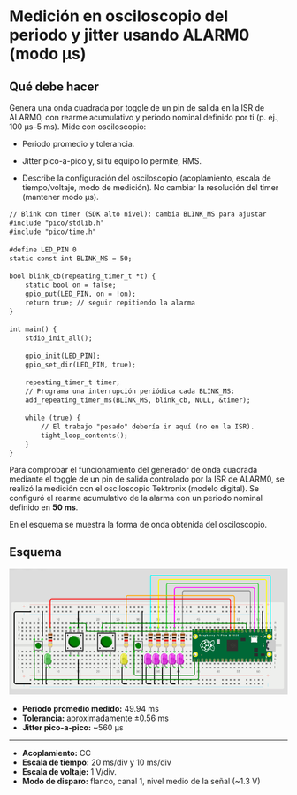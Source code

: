 # Medición en osciloscopio del periodo y jitter usando ALARM0 (modo µs)
 
## Qué debe hacer
 
Genera una onda cuadrada por toggle de un pin de salida en la ISR de ALARM0, con rearme acumulativo y periodo nominal definido por ti (p. ej., 100 µs–5 ms). Mide con osciloscopio:
 
*   Periodo promedio y tolerancia.
 
*   Jitter pico-a-pico y, si tu equipo lo permite, RMS.
 
*   Describe la configuración del osciloscopio (acoplamiento, escala de tiempo/voltaje, modo de medición). No cambiar la resolución del timer (mantener modo µs).
 
 
``` codigo
// Blink con timer (SDK alto nivel): cambia BLINK_MS para ajustar
#include "pico/stdlib.h"
#include "pico/time.h"
 
#define LED_PIN 0
static const int BLINK_MS = 50;
 
bool blink_cb(repeating_timer_t *t) {
    static bool on = false;
    gpio_put(LED_PIN, on = !on);
    return true; // seguir repitiendo la alarma
}
 
int main() {
    stdio_init_all();
 
    gpio_init(LED_PIN);
    gpio_set_dir(LED_PIN, true);
 
    repeating_timer_t timer;
    // Programa una interrupción periódica cada BLINK_MS:
    add_repeating_timer_ms(BLINK_MS, blink_cb, NULL, &timer);
 
    while (true) {
        // El trabajo "pesado" debería ir aquí (no en la ISR).
        tight_loop_contents();
    }
}
```
Para comprobar el funcionamiento del generador de onda cuadrada mediante el toggle de un pin de salida controlado por la ISR de ALARM0, se realizó la medición con el osciloscopio Tektronix (modelo digital). Se configuró el rearme acumulativo de la alarma con un periodo nominal definido en **50 ms**.
 
En el esquema se muestra la forma de onda obtenida del osciloscopio.
 
## Esquema
![Diagrama del sistema](recursos/esquematico6.png)
 
* **Periodo promedio medido:** 49.94 ms
* **Tolerancia:** aproximadamente ±0.56 ms
* **Jitter pico-a-pico:** ~560 µs
---
* **Acoplamiento:** CC
* **Escala de tiempo:** 20 ms/div y 10 ms/div
* **Escala de voltaje:** 1 V/div.
* **Modo de disparo:** flanco, canal 1, nivel medio de la señal (~1.3 V)

